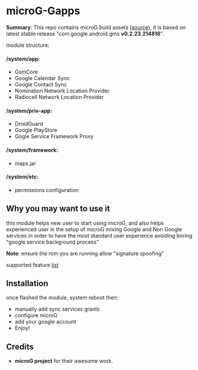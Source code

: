 # microG-Gapps

**Summary**: This repo contains microG build assets ([source](https://microg.org/download.html)), it is based on latest stable release "com.google.android.gms **v0.2.23.214816**". 

module structure:
#### /system/app:
- GsmCore
- Google Calendar Sync
- Google Contact Sync
- Nomination Network Location Provider
- Radiocell Network Location Provider

#### /system/priv-app:
- DroidGuard
- Google PlayStore
- Gogle Service Framework Proxy

#### /system/framework:
- maps.jar

#### /system/etc:
- permissions configuration

## Why you may want to use it
this module helps new user to start using microG, and also helps experienced user in the setup of microG
mixing Google and Non Google services in order to have the most standard user experience avoiding boring "google service background process" 

**Note**:
ensure the rom you are running allow "signature spoofing"

supported feature [list](https://github.com/microg/android_packages_apps_GmsCore/wiki/Implementation-Status)

## Installation
once flashed the module, system reboot then:
- manually add sync services grants
- configure microG
- add your google account
- Enjoy!

## Credits
- **microG project** for their awesome work.

